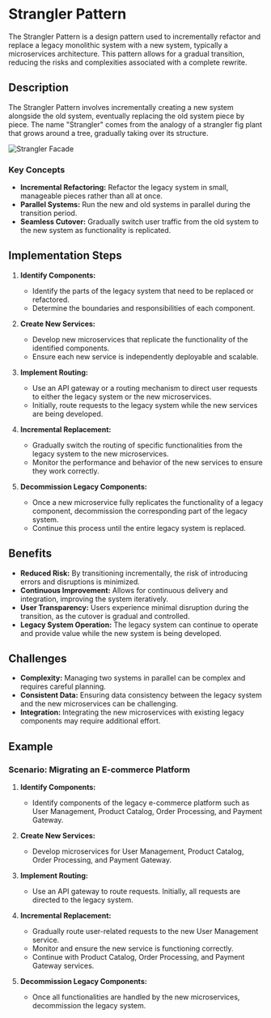 # Strangler Pattern

The Strangler Pattern is a design pattern used to incrementally refactor and replace a legacy monolithic system with a new system, typically a microservices architecture. This pattern allows for a gradual transition, reducing the risks and complexities associated with a complete rewrite.

## Description

The Strangler Pattern involves incrementally creating a new system alongside the old system, eventually replacing the old system piece by piece. The name "Strangler" comes from the analogy of a strangler fig plant that grows around a tree, gradually taking over its structure.

![Strangler Facade](https://blog.mechanicalrock.io/img/strangler-pattern/strangler-pattern.png)

### Key Concepts

- **Incremental Refactoring:** Refactor the legacy system in small, manageable pieces rather than all at once.
- **Parallel Systems:** Run the new and old systems in parallel during the transition period.
- **Seamless Cutover:** Gradually switch user traffic from the old system to the new system as functionality is replicated.

## Implementation Steps

1. **Identify Components:**
   - Identify the parts of the legacy system that need to be replaced or refactored.
   - Determine the boundaries and responsibilities of each component.

2. **Create New Services:**
   - Develop new microservices that replicate the functionality of the identified components.
   - Ensure each new service is independently deployable and scalable.

3. **Implement Routing:**
   - Use an API gateway or a routing mechanism to direct user requests to either the legacy system or the new microservices.
   - Initially, route requests to the legacy system while the new services are being developed.

4. **Incremental Replacement:**
   - Gradually switch the routing of specific functionalities from the legacy system to the new microservices.
   - Monitor the performance and behavior of the new services to ensure they work correctly.

5. **Decommission Legacy Components:**
   - Once a new microservice fully replicates the functionality of a legacy component, decommission the corresponding part of the legacy system.
   - Continue this process until the entire legacy system is replaced.

## Benefits

- **Reduced Risk:** By transitioning incrementally, the risk of introducing errors and disruptions is minimized.
- **Continuous Improvement:** Allows for continuous delivery and integration, improving the system iteratively.
- **User Transparency:** Users experience minimal disruption during the transition, as the cutover is gradual and controlled.
- **Legacy System Operation:** The legacy system can continue to operate and provide value while the new system is being developed.

## Challenges

- **Complexity:** Managing two systems in parallel can be complex and requires careful planning.
- **Consistent Data:** Ensuring data consistency between the legacy system and the new microservices can be challenging.
- **Integration:** Integrating the new microservices with existing legacy components may require additional effort.

## Example

### Scenario: Migrating an E-commerce Platform

1. **Identify Components:**
   - Identify components of the legacy e-commerce platform such as User Management, Product Catalog, Order Processing, and Payment Gateway.

2. **Create New Services:**
   - Develop microservices for User Management, Product Catalog, Order Processing, and Payment Gateway.

3. **Implement Routing:**
   - Use an API gateway to route requests. Initially, all requests are directed to the legacy system.

4. **Incremental Replacement:**
   - Gradually route user-related requests to the new User Management service.
   - Monitor and ensure the new service is functioning correctly.
   - Continue with Product Catalog, Order Processing, and Payment Gateway services.

5. **Decommission Legacy Components:**
   - Once all functionalities are handled by the new microservices, decommission the legacy system.


